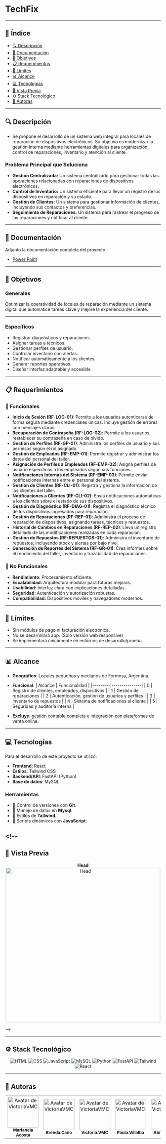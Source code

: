 # <h1>**TechFix**</h1>

<!-- Logo del proyecto (reemplazar URL)

<p align="center">
  <img src="./app/static/images/logo.webp" alt="logoSistema" width='200'>
</p>
-->

---

## 📑 **Índice**

- [🔍 Descripción](#🔍-descripción)
- [📎 Documentación](#📎-documentación)
- [🎯 Objetivos](#🎯-objetivos)
- [📋 Requerimientos](#📋-requerimientos)
- [📏 Límites](#📏-límites)
- [📊 Alcance](#📊-alcance)
- [💻 Tecnologías](#💻-tecnologías)
- [📸 Vista Previa](#📸-vista-previa)
- [⚙️ Stack Tecnológico](#⚙️-stack-tecnológico)
- [📢 Autoras](#📢-autoras)

---

<h2 id="🔍-descripción">🔍 Descripción</h2>

- Se propone el desarrollo de un sistema web integral para locales de reparación de dispositivos electrónicos. Su objetivo es modernizar la gestión interna mediante herramientas digitales para organización, control de reparaciones, inventario y atención al cliente.

### **Problema Principal que Soluciona**

- **Gestión Centralizada:** Un sistema centralizado para gestionar todas las operaciones relacionadas con reparaciones de dispositivos electrónicos.
- **Control de Inventario:** Un sistema eficiente para llevar un registro de los dispositivos en reparación y su estado.
- **Gestión de Clientes:** Un sistema para gestionar información de clientes, incluyendo sus contactos y preferencias.
- **Seguimiento de Reparaciones:** Un sistema para rastrear el progreso de las reparaciones y notificar al cliente.

---

<h2 id="📎-documentación">📎 Documentación</h2>

Adjunto la documentación completa del proyecto:

- [Power Point](./docs/Presentacion%20Resumen%20Power%20Point.pptx)
<!--
- [Documentación en Word](./docs/Nombre del tp.docx)
- [Documentación en Pdf](./docs/Nombre del tp.pdf)
- [Diagrama Entidad Relacion](./docs/Nombre del tp.png)
  -->

---

<h2 id="🎯-objetivos">🎯 Objetivos</h2>

### **Generales**

Optimizar la operatividad de locales de reparación mediante un sistema digital que automatice tareas clave y mejore la experiencia del cliente.

---

### **Específicos**

- Registrar diagnósticos y reparaciones.
- Asignar tareas a técnicos.
- Gestionar perfiles de usuario.
- Controlar inventario con alertas.
- Notificar automáticamente a los clientes.
- Generar reportes operativos.
- Diseñar interfaz adaptable y accesible.

---

<h2 id="📋-requerimientos">📋 Requerimientos</h2>

### 🔧 **Funcionales**

- **Inicio de Sesión (RF-LOG-01)**: Permite a los usuarios autenticarse de forma segura mediante credenciales únicas. Incluye gestión de errores con mensajes claros.
- **Recuperación de Contraseña (RF-LOG-02)**: Permite a los usuarios restablecer su contraseña en caso de olvido.
- **Gestión de Perfiles (RF-GP-01)**: Administra los perfiles de usuario y sus permisos según el rol asignado.
- **Gestión de Empleados (RF-EMP-01)**: Permite registrar y administrar los datos del personal del taller.
- **Asignación de Perfiles a Empleados (RF-EMP-02)**: Asigna perfiles de usuario específicos a los empleados según sus funciones.
- **Notificaciones Internas del Sistema (RF-EMP-03)**: Permite enviar notificaciones internas entre el personal del sistema.
- **Gestión de Clientes (RF-CLI-01)**: Registra y gestiona la información de los clientes del taller.
- **Notificaciones a Clientes (RF-CLI-02)**: Envía notificaciones automáticas a los clientes sobre el estado de sus dispositivos.
- **Gestión de Diagnóstico (RF-DIAG-01)**: Registra el diagnóstico técnico de los dispositivos ingresados para reparación.
- **Gestión de Reparaciones (RF-REP-01)**: Administra el proceso de reparación de dispositivos, asignando tareas, técnicos y repuestos.
- **Historial de Cambios en Reparaciones (RF-REP-02)**: Lleva un registro detallado de las modificaciones realizadas en cada reparación.
- **Gestión de Repuestos (RF-REPUESTOS-01)**: Administra el inventario de repuestos, incluyendo stock y alertas por bajo nivel.
- **Generación de Reportes del Sistema (RF-GR-01)**: Crea informes sobre el rendimiento del taller, inventario y trazabilidad de reparaciones.

### 🚀 **No Funcionales**

- **Rendimiento:** Procesamiento eficiente.
- **Escalabilidad:** Arquitectura modular para futuras mejoras.
- **Usabilidad:** Interfaz clara con explicaciones detalladas.
- **Seguridad:** Autenticación y autorización robustas.
- **Compatibilidad:** Dispositivos móviles y navegadores modernos.

---

<h2 id="📏-límites">📏 Límites</h2>

- Sin módulos de pago ni facturación electrónica.
- No se desarrollará app. (Solo versión web responsive)
- Se implementará únicamente en entornos de desarrollo/prueba.

---

<h2 id="📊-alcance">📊 Alcance</h2>

- **Geográfico**: Locales pequeños y medianos de Formosa, Argentina.

- **Funcional**:
  | Alcance | Funcionalidad |
  |---------|---------------|
  | 0 | Registro de clientes, empleados, dispositivos |
  | 1 | Gestión de reparaciones |
  | 2 | Autenticación, gestión de usuarios y perfiles |
  | 3 | Inventario de repuestos |
  | 4 | Sistema de notificaciones al cliente |
  | 5 | Seguridad y auditoría interna |

- **Excluye**: gestión contable completa e integración con plataformas de venta online.

---

<h2 id="💻-tecnologías">💻 Tecnologías</h2>

Para el desarrollo de este proyecto se utilizó:

- **Frontend**: React
- **Estilos**: Tailwind CSS
- **Backend/API**: FastAPI (Python)
- **Base de datos**: MySQL

### **Herramientas**

- 🔄 Control de versiones con **Git**.
- 📄 Manejo de datos en **Mysql**.
- 🎨 Estilos de **Tailwind**.
- 📜 Scripts dinámicos con **JavaScript**.

## <!--

<h2 id="📸-vista-previa">📸 Vista Previa</h2>

<p align="center">
  <b>Head</b><br>
  <img src="./VistaPrevia/Easy%20Kinematics%20-%20Head.webp" alt="Head" width="500">
</p> -->

---

<h2 id="⚙️-stack-tecnológico">⚙️ Stack Tecnológico</h2>

<!-- Muestro con badges: -->
<p align="center">
  <img src="https://img.shields.io/badge/HTML-E34F26?style=for-the-badge&logo=html5&logoColor=white" alt="HTML">
  <img src="https://img.shields.io/badge/CSS-1572B6?style=for-the-badge&logo=css3&logoColor=white" alt="CSS">
  <img src="https://img.shields.io/badge/JavaScript-F7DF1E?style=for-the-badge&logo=javascript&logoColor=black" alt="JavaScript">
  <img src="https://img.shields.io/badge/MySQL-005C84?style=for-the-badge&logo=mysql&logoColor=white" alt="MySQL">
  <img src="https://img.shields.io/badge/Python-3776AB?style=for-the-badge&logo=python&logoColor=white" alt="Python">
  <img src="https://img.shields.io/badge/FastAPI-009688?style=for-the-badge&logo=fastapi&logoColor=white" alt="FastAPI">
  <img src="https://img.shields.io/badge/Tailwind_CSS-38B2AC?style=for-the-badge&logo=tailwind-css&logoColor=white" alt="Tailwind">
  <img src="https://img.shields.io/badge/React-20232A?style=for-the-badge&logo=react&logoColor=61DAFB" alt="React">
</p>

---

<h2 id="📢-autoras">📢 Autoras</h2>

<table>
  <tr>
    <!-- Añadir más colaboradores -->
     <td align="center">
      <a href="https://github.com/victoriavmc">
        <img src="https://avatars.githubusercontent.com/u/114541143?v=4" width="100" alt="Avatar de VictoriaVMC"><br />
        <sub><b>Marianela Acosta</b></sub>
      </a>
    </td>
     <td align="center">
      <a href="https://github.com/victoriavmc">
        <img src="https://avatars.githubusercontent.com/u/100358101?v=4" width="100" alt="Avatar de VictoriaVMC"><br />
        <sub><b>Brenda Cano</b></sub>
      </a>
    </td>
    <td align="center">
      <a href="https://github.com/victoriavmc">
        <img src="https://avatars.githubusercontent.com/u/94030658?v=4" width="100" alt="Avatar de VictoriaVMC"><br />
        <sub><b>Victoria VMC</b></sub>
      </a>
    </td>
     <td align="center">
      <a href="https://github.com/victoriavmc">
        <img src="https://avatars.githubusercontent.com/u/110795546?v=4" width="100" alt="Avatar de VictoriaVMC"><br />
        <sub><b>Paula Villalba</b></sub>
      </a>
    </td>
     <td align="center">
      <a href="https://github.com/victoriavmc">
        <img src="https://avatars.githubusercontent.com/u/83786610?v=4" width="100" alt="Avatar de VictoriaVMC"><br />
        <sub><b>Abril Zacaria</b></sub>
      </a>
    </td>
  </tr>
</table>
